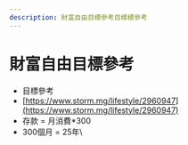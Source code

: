 ```yaml
---
description: 財富自由目標參考目標標參考
---
```


# 財富自由目標參考

* 目標參考
* [https://www.storm.mg/lifestyle/2960947](https://www.storm.mg/lifestyle/2960947)
* 存款 = 月消費\*300
* 300個月 = 25年\

